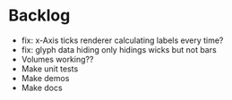 # Backlog

* fix: x-Axis ticks renderer calculating labels every time?
* fix: glyph data hiding only hidings wicks but not bars
* Volumes working??
* Make unit tests
* Make demos
* Make docs